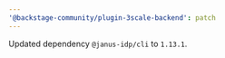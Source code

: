 ```yaml
---
'@backstage-community/plugin-3scale-backend': patch
---
```


Updated dependency `@janus-idp/cli` to `1.13.1`.

